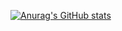 
[![Anurag's GitHub stats](https://github-readme-stats.vercel.app/api?username=bipashant&show_icons=true&count_private=true&theme=vue-dark)](https://www.linkedin.com/in/bschapagain)
